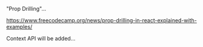 "Prop Drilling"...

https://www.freecodecamp.org/news/prop-drilling-in-react-explained-with-examples/

Context API will be added...
